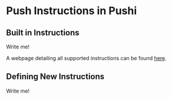 # Push Instructions in Pushi

## Built in Instructions

Write me!

A webpage detailing all supported instructions can be found
[here](plushi_instruction_set.html).

## Defining New Instructions

Write me!
